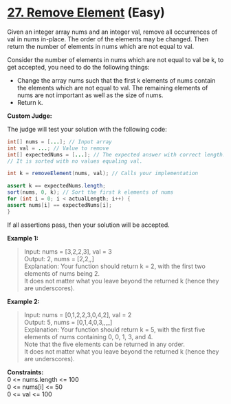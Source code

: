# [27. Remove Element](https://leetcode.com/problems/remove-element) (Easy)
    
Given an integer array nums and an integer val, remove all occurrences of val in nums in-place. The order of the elements may be changed. Then return the number of elements in nums which are not equal to val.

Consider the number of elements in nums which are not equal to val be k, to get accepted, you need to do the following things:

* Change the array nums such that the first k elements of nums contain the elements which are not equal to val. The remaining elements of nums are not important as well as the size of nums.
* Return k.

**Custom Judge:**

The judge will test your solution with the following code:

```java
int[] nums = [...]; // Input array
int val = ...; // Value to remove
int[] expectedNums = [...]; // The expected answer with correct length.
// It is sorted with no values equaling val.

int k = removeElement(nums, val); // Calls your implementation

assert k == expectedNums.length;
sort(nums, 0, k); // Sort the first k elements of nums
for (int i = 0; i < actualLength; i++) {
assert nums[i] == expectedNums[i];
}
```

If all assertions pass, then your solution will be accepted.

**Example 1:**
> Input: nums = [3,2,2,3], val = 3  
> Output: 2, nums = [2,2,_,_]  
> Explanation: Your function should return k = 2, with the first two elements of nums being 2.  
> It does not matter what you leave beyond the returned k (hence they are underscores).

**Example 2:**
> Input: nums = [0,1,2,2,3,0,4,2], val = 2    
> Output: 5, nums = [0,1,4,0,3,_,_,_]  
> Explanation: Your function should return k = 5, with the first five elements of nums containing 0, 0, 1, 3, and 4.  
> Note that the five elements can be returned in any order.  
> It does not matter what you leave beyond the returned k (hence they are underscores).   

**Constraints:**  
0 <= nums.length <= 100  
0 <= nums[i] <= 50  
0 <= val <= 100

